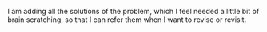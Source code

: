 I am adding all the solutions of the problem, which I feel needed a little bit of brain scratching, so that I can refer them when I want to revise or revisit.
